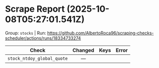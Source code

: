 # Scrape Report (2025-10-08T05:27:01.541Z)

Group: `stocks`  |  Run: https://github.com/AlbertoRoca96/scraping-checks-scheduler/actions/runs/18334733274

| Check | Changed | Keys | Error |
|---|:---:|:--|:--|
| `stock_ntdoy_global_quote` | — |  |  |
